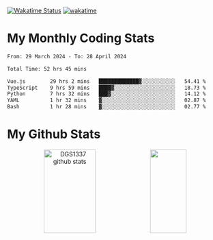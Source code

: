 [![Wakatime Status](https://github.com/noopurphalak/noopurphalak/workflows/wakatime-status-update/badge.svg)](https://github.com/noopurphalak/noopurphalak/actions/workflows/main.yml)
[![wakatime](https://wakatime.com/badge/user/80ace140-ef40-4fdd-b8ed-f3be3d2e1aea.svg)](https://wakatime.com/@80ace140-ef40-4fdd-b8ed-f3be3d2e1aea)

# My Monthly Coding Stats

<!--START_SECTION:waka-->

```txt
From: 29 March 2024 - To: 28 April 2024

Total Time: 52 hrs 45 mins

Vue.js        29 hrs 2 mins   █████████████▓░░░░░░░░░░░   54.41 %
TypeScript    9 hrs 59 mins   ████▓░░░░░░░░░░░░░░░░░░░░   18.73 %
Python        7 hrs 32 mins   ███▓░░░░░░░░░░░░░░░░░░░░░   14.12 %
YAML          1 hr 32 mins    ▓░░░░░░░░░░░░░░░░░░░░░░░░   02.87 %
Bash          1 hr 28 mins    ▓░░░░░░░░░░░░░░░░░░░░░░░░   02.77 %
```

<!--END_SECTION:waka-->

# My Github Stats
<div style="text-align: center;">
  <img width="49%" height="195px" src="https://github-readme-stats-sigma-five.vercel.app/api?username=noopurphalak&show_icons=true&count_private=true&hide_border=true&title_color=ecf2f8&icon_color=0d1117&text_color=FFFFFF&bg_color=0d1117" alt="DGS1337 github stats" />
  <img width="41%" height="195px" src="https://github-readme-stats-sigma-five.vercel.app/api/top-langs/?username=noopurphalak&layout=compact&hide_border=true&title_color=ecf2f8&text_color=FFFFFF&bg_color=0d1117" />
</div>
